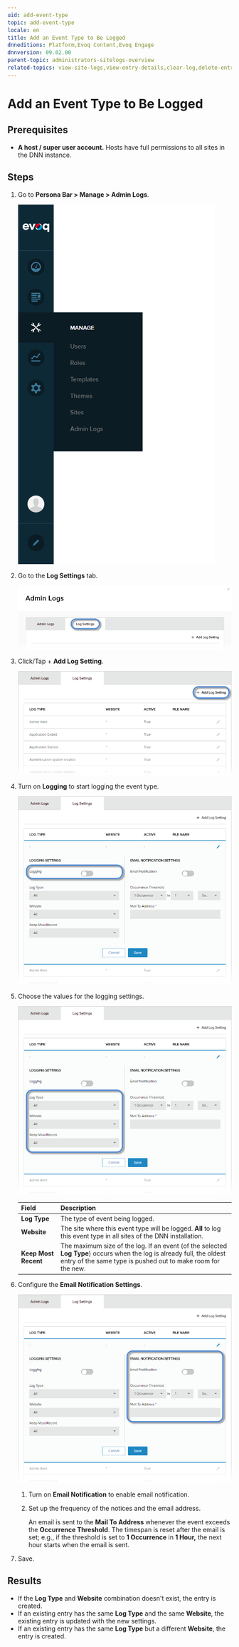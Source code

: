 ```yaml
---
uid: add-event-type
topic: add-event-type
locale: en
title: Add an Event Type to Be Logged
dnneditions: Platform,Evoq Content,Evoq Engage
dnnversion: 09.02.00
parent-topic: administrators-sitelogs-overview
related-topics: view-site-logs,view-entry-details,clear-log,delete-entries,share-entries,edit-logged-event-type,delete-logged-event-type,toggle-logging-for-event-type,configure-notices
---
```


# Add an Event Type to Be Logged

## Prerequisites

*   **A host / super user account.** Hosts have full permissions to all sites in the DNN instance.

## Steps

1.  Go to **Persona Bar \> Manage \> Admin Logs**.
    
    ![Persona Bar > Manage > Admin Logs](/images/scr-pbar-host-Manage-E91.png)
    
2.  Go to the **Log Settings** tab.
    
    ![Log Settings](/images/scr-pbtabs-host-Manage-AdminLogs-LogSettings-E90.png)
    
3.  Click/Tap \+ **Add Log Setting**.
    
      
    
    ![](/images/scr-AdminLogs-logsettingslist-add-log-setting-button-E90.png)
    
      
    
4.  Turn on **Logging** to start logging the event type.
    
      
    
    ![](/images/scr-AdminLogs-logsettings-addevent-enable-logging-add-E90.png)
    
      
    
5.  Choose the values for the logging settings.
    
      
    
    ![](/images/scr-AdminLogs-logsettings-addevent-configure-logging-settings-add-E90.png)
    
      
    
    |**Field**|**Description**|
    |---|---|
    |**Log Type**|The type of event being logged.|
    |**Website**|The site where this event type will be logged. **All** to log this event type in all sites of the DNN installation.|
    |**Keep Most Recent**|The maximum size of the log. If an event (of the selected **Log Type**) occurs when the log is already full, the oldest entry of the same type is pushed out to make room for the new.|
    
6.  Configure the **Email Notification Settings**.
    
      
    
    ![](/images/scr-AdminLogs-logsettings-addevent-email-notification-settings-add-E90.png)
    
      
    
    1.  Turn on **Email Notification** to enable email notification.
    2.  Set up the frequency of the notices and the email address.
        
        An email is sent to the **Mail To Address** whenever the event exceeds the **Occurrence Threshold**. The timespan is reset after the email is set; e.g., if the threshold is set to **1 Occurrence** in **1 Hour,** the next hour starts when the email is sent.
        
7.  Save.

## Results

*   If the **Log Type** and **Website** combination doesn't exist, the entry is created.
*   If an existing entry has the same **Log Type** and the same **Website**, the existing entry is updated with the new settings.
*   If an existing entry has the same **Log Type** but a different **Website**, the entry is created.